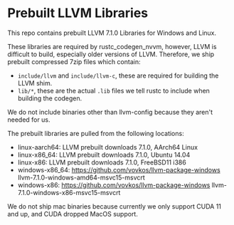 # Prebuilt LLVM Libraries

This repo contains prebuilt LLVM 7.1.0 Libraries for Windows and Linux. 

These libraries are required by rustc_codegen_nvvm, however, LLVM is difficult to 
build, especially older versions of LLVM. Therefore, we ship prebuilt compressed 
7zip files which contain:
- `include/llvm` and `include/llvm-c`, these are required for building the LLVM shim.
- `lib/*`, these are the actual `.lib` files we tell rustc to include when building the codegen.

We do not include binaries other than llvm-config because they aren't needed for us.

The prebuilt libraries are pulled from the following locations:
- linux-aarch64: LLVM prebuilt downloads 7.1.0, AArch64 Linux
- linux-x86_64: LLVM prebuilt downloads 7.1.0, Ubuntu 14.04
- linux-x86: LLVM prebuilt downloads 7.1.0, FreeBSD11 i386
- windows-x86_64: https://github.com/vovkos/llvm-package-windows llvm-7.1.0-windows-amd64-msvc15-msvcrt
- windows-x86: https://github.com/vovkos/llvm-package-windows llvm-7.1.0-windows-x86-msvc15-msvcrt

We do not ship mac binaries because currently we only support CUDA 11 and up, and CUDA dropped MacOS support.

